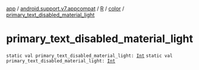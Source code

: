 [app](../../../index.md) / [android.support.v7.appcompat](../../index.md) / [R](../index.md) / [color](index.md) / [primary_text_disabled_material_light](.)

# primary_text_disabled_material_light

`static val primary_text_disabled_material_light: `[`Int`](https://kotlinlang.org/api/latest/jvm/stdlib/kotlin/-int/index.html)
`static val primary_text_disabled_material_light: `[`Int`](https://kotlinlang.org/api/latest/jvm/stdlib/kotlin/-int/index.html)